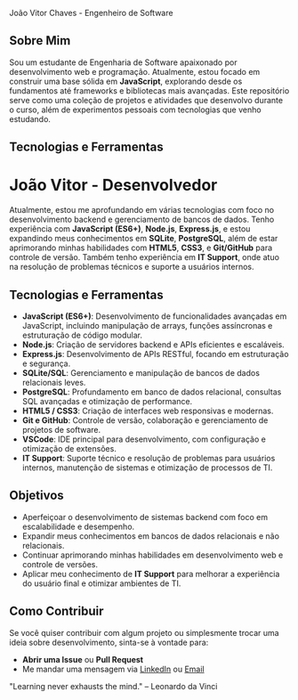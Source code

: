  João Vitor Chaves - Engenheiro de Software

## Sobre Mim

Sou um estudante de Engenharia de Software apaixonado por desenvolvimento web e programação. Atualmente, estou focado em construir uma base sólida em **JavaScript**, explorando desde os fundamentos até frameworks e bibliotecas mais avançadas. Este repositório serve como uma coleção de projetos e atividades que desenvolvo durante o curso, além de experimentos pessoais com tecnologias que venho estudando.

## Tecnologias e Ferramentas

# João Vitor - Desenvolvedor

Atualmente, estou me aprofundando em várias tecnologias com foco no desenvolvimento backend e gerenciamento de bancos de dados. Tenho experiência com **JavaScript (ES6+)**, **Node.js**, **Express.js**, e estou expandindo meus conhecimentos em **SQLite**, **PostgreSQL**, além de estar aprimorando minhas habilidades com **HTML5**, **CSS3**, e **Git/GitHub** para controle de versão. Também tenho experiência em **IT Support**, onde atuo na resolução de problemas técnicos e suporte a usuários internos.

## Tecnologias e Ferramentas

- **JavaScript (ES6+)**: Desenvolvimento de funcionalidades avançadas em JavaScript, incluindo manipulação de arrays, funções assíncronas e estruturação de código modular.
- **Node.js**: Criação de servidores backend e APIs eficientes e escaláveis.
- **Express.js**: Desenvolvimento de APIs RESTful, focando em estruturação e segurança.
- **SQLite/SQL**: Gerenciamento e manipulação de bancos de dados relacionais leves.
- **PostgreSQL**: Profundamento em banco de dados relacional, consultas SQL avançadas e otimização de performance.
- **HTML5 / CSS3**: Criação de interfaces web responsivas e modernas.
- **Git e GitHub**: Controle de versão, colaboração e gerenciamento de projetos de software.
- **VSCode**: IDE principal para desenvolvimento, com configuração e otimização de extensões.
- **IT Support**: Suporte técnico e resolução de problemas para usuários internos, manutenção de sistemas e otimização de processos de TI.

## Objetivos

- Aperfeiçoar o desenvolvimento de sistemas backend com foco em escalabilidade e desempenho.
- Expandir meus conhecimentos em bancos de dados relacionais e não relacionais.
- Continuar aprimorando minhas habilidades em desenvolvimento web e controle de versões.
- Aplicar meu conhecimento de **IT Support** para melhorar a experiência do usuário final e otimizar ambientes de TI.


## Como Contribuir

Se você quiser contribuir com algum projeto ou simplesmente trocar uma ideia sobre desenvolvimento, sinta-se à vontade para:

- **Abrir uma Issue** ou **Pull Request**
- Me mandar uma mensagem via [LinkedIn](www.linkedin.com/in/joão-vitor-chaves-9412912b7) ou [Email](mailto:chavesprogrammer@gmail.com)



"Learning never exhausts the mind." – Leonardo da Vinci
